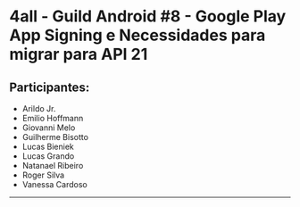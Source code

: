 # 4all - Guild Android #8 - Google Play App Signing e Necessidades para migrar para API 21

## Participantes:

* Arildo Jr.
* Emilio Hoffmann
* Giovanni Melo
* Guilherme Bisotto
* Lucas Bieniek
* Lucas Grando
* Natanael Ribeiro
* Roger Silva
* Vanessa Cardoso

---